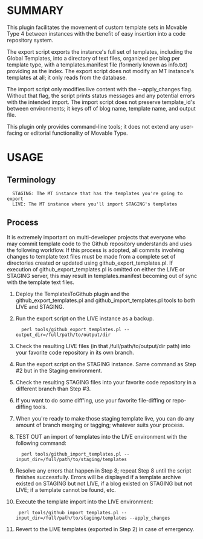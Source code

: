 # SUMMARY

This plugin facilitates the movement of custom template sets in Movable Type 4 between instances with the benefit of easy insertion into a code repository system.  

The export script exports the instance's full set of templates, including the Global Templates, into a directory of text files, organized per blog per template type, with a templates.manifest file (formerly known as info.txt) providing as the index.  The export script does not modify an MT instance's templates at all; it only reads from the database.  

The import script only modifies live content with the --apply_changes flag.  Without that flag, the script prints status messages and any potential errors with the intended import.  The import script does not preserve template_id's between environments; it keys off of blog name, template name, and output file.

This plugin only provides command-line tools; it does not extend any user-facing or editorial functionality of Movable Type.  


# USAGE

## Terminology
      STAGING: The MT instance that has the templates you're going to export
      LIVE: The MT instance where you'll import STAGING's templates
   
   
## Process

It is extremely important on multi-developer projects that everyone who may commit template code to the Github repository understands and uses the following workflow.  If this process is adopted, all commits involving changes to template text files must be made from a complete set of directories created or updated using github_export_templates.pl.  If execution of github_export_templates.pl is omitted on either the LIVE or STAGING server, this may result in templates.manifest becoming out of sync with the template text files.

1. Deploy the TemplatesToGithub plugin and the github_export_templates.pl and github_import_templates.pl tools to both LIVE and STAGING.

2. Run the export script on the LIVE instance as a backup. 
      
         perl tools/github_export_templates.pl --output_dir=/full/path/to/output/dir
      
   
3. Check the resulting LIVE files (in that /full/path/to/output/dir path) into your favorite code repository in its own branch.

4. Run the export script on the STAGING instance. Same command as Step #2 but in the Staging environment.

5. Check the resulting STAGING files into your favorite code repository in a different branch than Step #3.

6. If you want to do some diff'ing, use your favorite file-diffing or repo-diffing tools.  

7. When you're ready to make those staging template live, you can do any amount of branch merging or tagging; whatever suits your process.

8. TEST OUT an import of templates into the LIVE environment with the following command:


         perl tools/github_import_templates.pl --input_dir=/full/path/to/staging/templates 
      
9.  Resolve any errors that happen in Step 8; repeat Step 8 until the script finishes successfully.  Errors will be displayed if a template archive existed on STAGING but not LIVE, if a blog existed on STAGING but not LIVE; if a template cannot be found, etc.

10. Execute the template import into the LIVE environment:

      
         perl tools/github_import_templates.pl --input_dir=/full/path/to/staging/templates --apply_changes
      

11. Revert to the LIVE templates (exported in Step 2) in case of emergency.